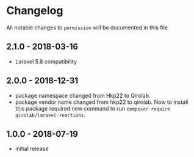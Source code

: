 # Changelog

All notable changes to `permission` will be documented in this file

## 2.1.0 - 2018-03-16

- Laravel 5.8 compatibility

## 2.0.0 - 2018-12-31

- package namespace changed from Hkp22 to Qirolab.
- package vendor name changed from hkp22 to qirolab. Now to install this package required new command to run `composer require qirolab/laravel-reactions`.


## 1.0.0 - 2018-07-19

- initial release

